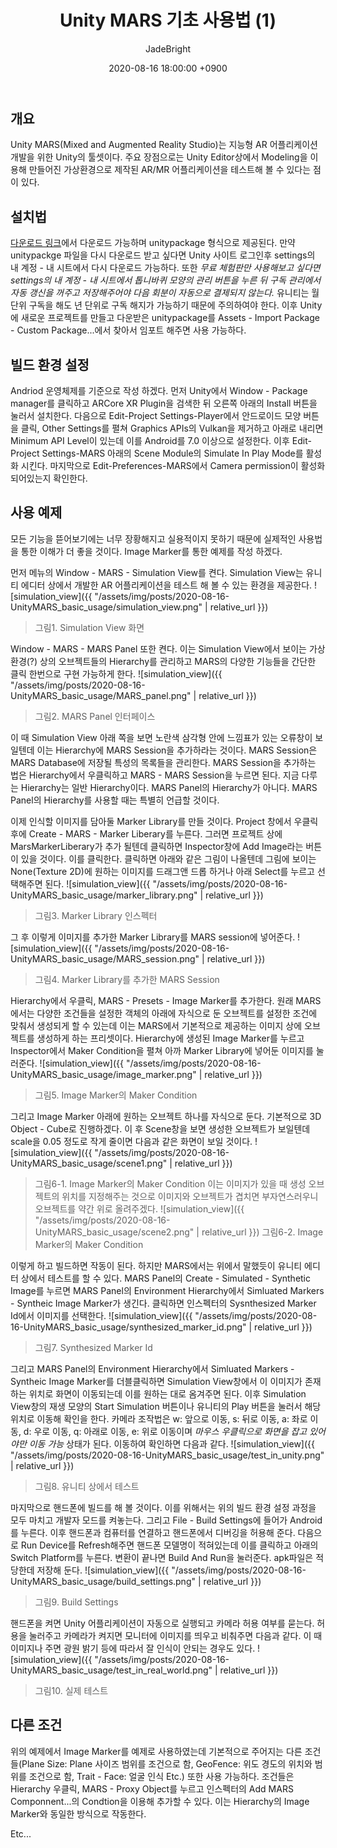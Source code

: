 ﻿---
title: Unity MARS 기초 사용법 (1)
author: JadeBright
date: 2020-08-16 18:00:00 +0900
categories: [Unity&C#, AR&VR]
tags: [Unity MARS]
---

## 개요

Unity MARS(Mixed and Augmented Reality Studio)는 지능형 AR 어플리케이션 개발을 위한 Unity의 툴셋이다. 주요 장점으로는 Unity Editor상에서 Modeling을 이용해 만들어진 가상환경으로 제작된 AR/MR 어플리케이션을 테스트해 볼 수 있다는 점이 있다.

## 설치법

[다운로드 링크](https://unity.com/kr/products/unity-mars)에서 다운로드 가능하며 unitypackage 형식으로 제공된다. 만약 unitypackge 파일을 다시 다운로드 받고 싶다면 Unity 사이트 로그인후 settings의 내 계정 - 내 시트에서 다시 다운로드 가능하다. 또한 *무료 체험판만 사용해보고 싶다면 settings의 내 계정 - 내 시트에서 톱니바퀴 모양의 관리 버튼을 누른 뒤 구독 관리에서 자동 갱신을 꺼주고 저장해주어야 다음 회분이 자동으로 결제되지 않는다.*
유니티는 월 단위 구독을 해도 년 단위로 구독 해지가 가능하기 때문에 주의하여야 한다.
이후 Unity에 새로운 프로젝트를 만들고 다운받은 unitypackage를 Assets - Import Package - Custom Package...에서 찾아서 임포트 해주면 사용 가능하다.

## 빌드 환경 설정

Andriod 운영체제를 기준으로 작성 하겠다. 먼저 Unity에서 Window - Package manager를 클릭하고 ARCore XR Plugin을 검색한 뒤 오른쪽 아래의 Install 버튼을 눌러서 설치한다. 다음으로 Edit-Project Settings-Player에서 안드로이드 모양 버튼을 클릭, Other Settings를 펼쳐 Graphics APIs의 Vulkan을 제거하고 아래로 내리면 Minimum API Level이 있는데 이를 Android를 7.0 이상으로 설정한다. 이후 Edit-Project Settings-MARS 아래의 Scene Module의 Simulate In Play Mode를 활성화 시킨다. 마지막으로 Edit-Preferences-MARS에서 Camera permission이 활성화되어있는지 확인한다.

## 사용 예제

모든 기능을 뜯어보기에는 너무 장황해지고 실용적이지 못하기 때문에 실제적인 사용법을 통한 이해가 더 좋을 것이다.
Image Marker를 통한 예제를 작성 하겠다.

먼저 메뉴의 Window - MARS - Simulation View를 켠다. Simulation View는 유니티 에디터 상에서 개발한 AR 어플리케이션을 테스트 해 볼 수 있는 환경을 제공한다.
![simulation_view]({{ "/assets/img/posts/2020-08-16-UnityMARS_basic_usage/simulation_view.png" | relative_url }})
> 그림1. Simulation View 화면

Window - MARS - MARS Panel 또한 켠다. 이는 Simulation View에서 보이는 가상 환경(?) 상의 오브젝트들의 Hierarchy를 관리하고 MARS의 다양한 기능들을 간단한 클릭 한번으로 구현 가능하게 한다.
![simulation_view]({{ "/assets/img/posts/2020-08-16-UnityMARS_basic_usage/MARS_panel.png" | relative_url }})
> 그림2.  MARS Panel 인터페이스

이 때 Simulation View 아래 쪽을 보면 노란색 삼각형 안에 느낌표가 있는 오류창이 보일텐데 이는 Hierarchy에 MARS Session을 추가하라는 것이다. MARS Session은 MARS Database에 저장될 특성의 목록들을 관리한다.
MARS Session을 추가하는 법은 Hierarchy에서 우클릭하고 MARS - MARS Session을 누르면 된다. 지금 다루는 Hierarchy는 일반 Hierarchy이다. MARS Panel의 Hierarchy가 아니다. MARS Panel의 Hierarchy를 사용할 때는 특별히 언급할 것이다.

이제 인식할 이미지를 담아둘 Marker Library를 만들 것이다. Project 창에서 우클릭 후에 Create - MARS - Marker Liberary를 누른다. 그러면 프로젝트 상에 MarsMarkerLiberary가 추가 될텐데 클릭하면 Inspector창에 Add Image라는 버튼이 있을 것이다. 이를 클릭한다.
클릭하면 아래와 같은 그림이 나올텐데 그림에 보이는 None(Texture 2D)에 원하는 이미지를 드래그앤 드롭 하거나 아래 Select를 누르고 선택해주면 된다.
![simulation_view]({{ "/assets/img/posts/2020-08-16-UnityMARS_basic_usage/marker_library.png" | relative_url }})
> 그림3.  Marker Library 인스펙터

그 후 이렇게 이미지를 추가한 Marker Library를 MARS session에 넣어준다.
![simulation_view]({{ "/assets/img/posts/2020-08-16-UnityMARS_basic_usage/MARS_session.png" | relative_url }})
> 그림4.  Marker Library를 추가한 MARS Session

Hierarchy에서 우클릭, MARS - Presets - Image Marker를 추가한다. 원래 MARS에서는 다양한 조건들을 설정한 객체의 아래에 자식으로 둔 오브젝트를 설정한 조건에 맞춰서 생성되게 할 수 있는데 이는 MARS에서 기본적으로 제공하는 이미지 상에 오브젝트를 생성하게 하는 프리셋이다.
Hierarchy에 생성된 Image Marker를 누르고 Inspector에서 Maker Condition을 펼쳐 아까 Marker Library에 넣어둔 이미지를 눌러준다.
![simulation_view]({{ "/assets/img/posts/2020-08-16-UnityMARS_basic_usage/image_marker.png" | relative_url }})
> 그림5.  Image Marker의 Maker Condition

그리고 Image Marker 아래에 원하는 오브젝트 하나를 자식으로 둔다. 기본적으로 3D Object - Cube로 진행하겠다. 이 후 Scene창을 보면 생성한 오브젝트가 보일텐데 scale을 0.05 정도로 작게 줄이면 다음과 같은 화면이 보일 것이다.
![simulation_view]({{ "/assets/img/posts/2020-08-16-UnityMARS_basic_usage/scene1.png" | relative_url }})
> 그림6-1.  Image Marker의 Maker Condition
이는 이미지가 있을 때 생성 오브젝트의 위치를 지정해주는 것으로 이미지와 오브젝트가 겹치면 부자연스러우니 오브젝트를 약간 위로 올려주겠다.
![simulation_view]({{ "/assets/img/posts/2020-08-16-UnityMARS_basic_usage/scene2.png" | relative_url }})
> 그림6-2.  Image Marker의 Maker Condition

이렇게 하고 빌드하면 작동이 된다. 하지만 MARS에서는 위에서 말했듯이 유니티 에디터 상에서 테스트를 할 수 있다. MARS Panel의 Create - Simulated - Synthetic Image를 누르면 MARS Panel의 Environment Hierarchy에서 Simluated Markers - Syntheic Image Marker가 생긴다. 클릭하면 인스펙터의 Sysnthesized Marker Id에서 이미지를 선택한다.
![simulation_view]({{ "/assets/img/posts/2020-08-16-UnityMARS_basic_usage/synthesized_marker_id.png" | relative_url }})
> 그림7.  Synthesized Marker Id

그리고 MARS Panel의 Environment Hierarchy에서 Simluated Markers - Syntheic Image Marker를 더블클릭하면 Simulation View창에서 이 이미지가 존재하는 위치로 화면이 이동되는데 이를 원하는 대로 옴겨주면 된다. 이후 Simulation View창의 재생 모양의 Start Simulation 버튼이나 유니티의 Play 버튼을 눌러서 해당 위치로 이동해 확인을 한다.
카메라 조작법은 w: 앞으로 이동, s: 뒤로 이동, a: 좌로 이동, d: 우로 이동, q: 아래로 이동, e: 위로 이동이며 *마우스 우클릭으로 화면을 잡고 있어야만 이동 가능* 상태가 된다. 이동하여 확인하면 다음과 같다.
![simulation_view]({{ "/assets/img/posts/2020-08-16-UnityMARS_basic_usage/test_in_unity.png" | relative_url }})
> 그림8.  유니티 상에서 테스트 

마지막으로 핸드폰에 빌드를 해 볼 것이다. 이를 위해서는 위의 빌드 환경 설정 과정을 모두 마치고 개발자 모드를 켜놓는다. 그리고 File - Build Settings에 들어가 Android를 누른다. 이후 핸드폰과 컴퓨터를 연결하고 핸드폰에서 디버깅을 허용해 준다. 다음으로 Run Device를 Refresh해주면 핸드폰 모델명이 적혀있는데 이를 클릭하고 아래의 Switch Platform를 누른다. 변환이 끝나면 Build And Run을 눌러준다. apk파일은 적당한데 저장해 둔다.
![simulation_view]({{ "/assets/img/posts/2020-08-16-UnityMARS_basic_usage/build_settings.png" | relative_url }})
> 그림9.  Build Settings

핸드폰을 켜면 Unity 어플리케이션이 자동으로 실행되고 카메라 허용 여부를 묻는다. 허용을 눌러주고 카메라가 켜지면 모니터에 이미지를 띄우고 비춰주면 다음과 같다. 이 때 이미지나 주면 광원 밝기 등에 따라서 잘 인식이 안되는 경우도 있다.
![simulation_view]({{ "/assets/img/posts/2020-08-16-UnityMARS_basic_usage/test_in_real_world.png" | relative_url }})
> 그림10.  실제 테스트

## 다른 조건

위의 예제에서 Image Marker를 예제로 사용하였는데 기본적으로 주어지는 다른 조건들(Plane Size: Plane 사이즈 범위를 조건으로 함, GeoFence: 위도 경도의 위치와 범위를 조건으로 함, Trait - Face: 얼굴 인식 Etc.) 또한 사용 가능하다. 조건들은 Hierarchy 우클릭, MARS - Proxy Object를 누르고 인스펙터의 Add MARS Componnent...의 Condtion을 이용해 추가할 수 있다. 이는 Hierarchy의 Image Marker와 동일한 방식으로 작동한다.

Etc...